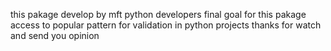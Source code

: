 this pakage develop by mft python developers
final goal for this pakage access to popular
pattern for validation in python projects 
thanks for watch and send you opinion 
